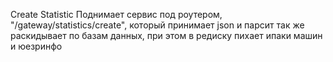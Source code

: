 Create Statistic
Поднимает сервис под роутером, "/gateway/statistics/create", который принимает json и парсит так же  раскидывает по базам данных, при этом в редиску пихает ипаки машин и юезринфо 
